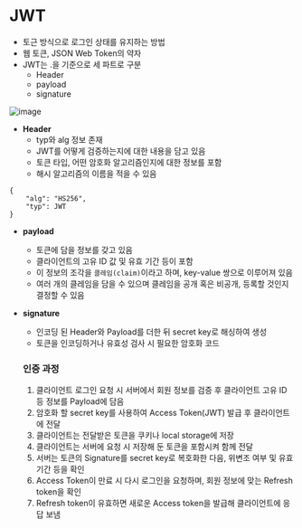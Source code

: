 # JWT

- 토근 방식으로 로그인 상태를 유지하는 방법
- 웹 토큰, JSON Web Token의 약자
- JWT는 .을 기준으로 세 파트로 구분
  + Header
  + payload
  + signature

![image](https://user-images.githubusercontent.com/86212069/167978189-683933e3-f798-4493-9d12-81845443b765.png)

- **Header**
  + typ와 alg 정보 존재
  + JWT를 어떻게 검증하는지에 대한 내용을 담고 있음
  + 토큰 타입, 어떤 암호화 알고리즘인지에 대한 정보를 포함
  + 해시 알고리즘의 이름을 적을 수 있음
  
```
{
	"alg": "HS256", 
	"typ": JWT 
}
```

- **payload**
  + 토큰에 담을 정보를 갖고 있음
  + 클라이언트의 고유 ID 값 및 유효 기간 등이 포함
  + 이 정보의 조각을 `클레임(claim)`이라고 하며, key-value 쌍으로 이루어져 있음
  + 여러 개의 클레임을 담을 수 있으며 클레임을 공개 혹은 비공개, 등록할 것인지 결정할 수 있음

- **signature**
  + 인코딩 된 Header와 Payload를 더한 뒤 secret key로 해싱하여 생성
  + 토큰을 인코딩하거나 유효성 검사 시 필요한 암호화 코드
  
  ### 인증 과정

  1. 클라이언트 로그인 요청 시 서버에서 회원 정보를 검증 후 클라이언트 고유 ID 등 정보를 Payload에 담음
  2. 암호화 할 secret key를 사용하여 Access Token(JWT) 발급 후 클라이언트에 전달
  3. 클라이언트는 전달받은 토큰을 쿠키나 local storage에 저장
  4. 클라이언트는 서버에 요청 시 저장해 둔 토큰을 포함시켜 함께 전달
  5. 서버는 토큰의 Signature를 secret key로 복호화한 다음, 위변조 여부 및 유효 기간 등을 확인
  6. Access Token이 만료 시 다시 로그인을 요청하며, 회원 정보에 맞는 Refresh token을 확인
  7. Refresh token이 유효하면 새로운 Access token을 발급해 클라이언트에 응답 보냄